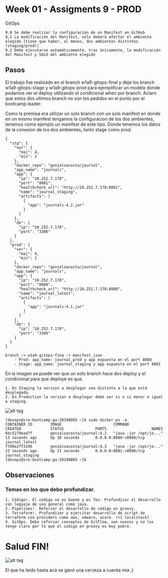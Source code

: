 # Week 01 - Assigments 9 - PROD

GitOps

	9.0	Se debe realizar la configuración de un Manifest en GitHub
	9.1	La modificación del Manifest, sólo deberá afectar el ambiente elegido [tiene que haber, al menos, dos ambientes distintos (staging/prod)]
	9.2	Debe ejecutarse automáticamente, tras únicamente, la modificación del Manifest y SOLO del ambiente elegido

## Pasos

El trabajo fue realizado en el branch w1a9-gitops-final y deje los branch w1a9-gitops-stage y w1a9-gitops-prod para ejemplificar un modelo donde
podamos ver el deploy utilizando el condicional when por branch. Aclaro que estos dos ultimos branch no son los pedidos en el punto por el bootcamp leader.

Como la premisa era utilizar un solo branch con un solo manifest en donde en un mismo manifest tengamos la configuracion de los dos ambientes, 
tenemos como ejemplo un manifest de este tipo. Donde tenemos los datos de la conexion de los dos ambientes, tanto stage como prod.


```
{
  "stg": {
    "ver": {
      "maj": 4,
      "min": 2
    },
    "docker_repo": "gonzaloacosta/journal",
    "app_name": "journals",
    "app": {
      "ip": "10.252.7.178",
      "port": "8081",
      "healthcheck_url": "http://10.252.7.178:8081",
      "name": "journal_staging",
      "artifacts": [
        {
          "app": "journals-4.2.jar"
        }
      ]
    },
    "db": {
      "ip": "10.252.7.178",
      "port": "3306"
    }
  },
  "prod": {
    "ver": {
      "maj": 4,
      "min": 1
    },
    "docker_repo": "gonzaloacosta/journal",
    "app_name": "journals",
    "app": {
      "ip": "10.252.7.178",
      "port": "8080",
      "healthcheck_url": "http://10.252.7.178:8080",
      "name": "journal_latest",
      "artifacts": [
        {
          "app": "journals-4.1.jar"
        }
      ]
    },
    "db": {
      "ip": "10.252.7.178",
      "port": "3306"
    }
  }
}
```


	branch -> w1a9-gitops-fina -> manifest.json
		- Prod: app_name: journal_prod y app expuesta en el port 8080
		- Stage: app_name: journal_staging y app expuesta en el port 8081

En la imagen se puede ver que un solo branch hace dos deploy y el condicional para que deploye es que.

	1. En Staging la version a desplegar sea distinta a la que está desplegada.
	2. En Production la version a desplegar debe ser si o si menor o igual a staging.
 
![alt tag](https://raw.githubusercontent.com/semperti-bootcamp/sre-bootcamp-ga-20190805/w1a9-gitops-final/images/gitops-final3.png "gitops-final3.png")

```
[devops@sre-bootcamp-ga-20190805 ~]$ sudo docker ps -a
CONTAINER ID        IMAGE                       COMMAND                  CREATED             STATUS              PORTS                    NAMES
6bc5279ead7f        gonzaloacosta/journal:4.2   "java -jar /opt/jo..."   13 seconds ago      Up 10 seconds       0.0.0.0:8080->8080/tcp   journal_latest
f7d9e2ff3196        gonzaloacosta/journal:4.3   "java -jar /opt/jo..."   23 seconds ago      Up 21 seconds       0.0.0.0:8081->8080/tcp   journal_staging
[devops@sre-bootcamp-ga-20190805 ~]$ 

```

## Observaciones

### Temas en los que debo profundizar.

	1. Código!. El código no es bueno y es feo. Profundizar el desarrollo con leguaje de uso general como java.
	2. Pipelines!. Reforzar el desarrollo de código en groovy.
	3. Terraform!. Profundizar y ejercitar desarrollo de script de terraform con providers como aws, vmware, azure. (+1 localstack)
	4. GitOps. Debo reforzar conceptos de GitFlow, son nuevos y no los tengo claro por lo que el codigo en groovy es muy pobre.

# Salud FIN!
![alt tag](https://raw.githubusercontent.com/semperti-bootcamp/sre-bootcamp-ga-20190805/w1a9-gitops-prod/images/Guinness.jpg "Guinness.jpg")

El que ha leido hasta acá se ganó una cerveza a cuenta mía ;)
